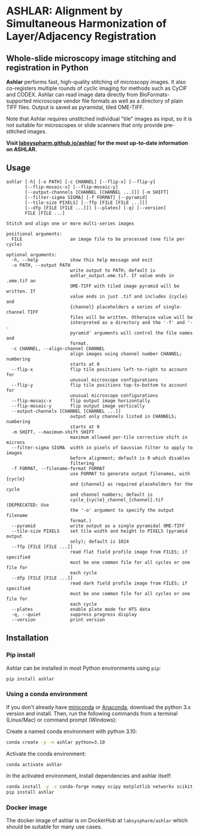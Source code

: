 # ASHLAR: Alignment by Simultaneous Harmonization of Layer/Adjacency Registration

## Whole-slide microscopy image stitching and registration in Python

**Ashlar** performs fast, high-quality stitching of microscopy images. It also
co-registers multiple rounds of cyclic imaging for methods such as CyCIF and
CODEX. Ashlar can read image data directly from BioFormats-supported microscope
vendor file formats as well as a directory of plain TIFF files. Output is saved
as pyramidal, tiled OME-TIFF.

Note that Ashlar requires unstitched individual "tile" images as input, so it is
not suitable for microscopes or slide scanners that only provide pre-stitched
images.

**Visit [labsyspharm.github.io/ashlar/](https://labsyspharm.github.io/ashlar/) for the most up-to-date information on ASHLAR.**

## Usage

```
ashlar [-h] [-o PATH] [-c CHANNEL] [--flip-x] [--flip-y]
       [--flip-mosaic-x] [--flip-mosaic-y]
       [--output-channels [CHANNEL [CHANNEL ...]]] [-m SHIFT]
       [--filter-sigma SIGMA] [-f FORMAT] [--pyramid]
       [--tile-size PIXELS] [--ffp [FILE [FILE ...]]]
       [--dfp [FILE [FILE ...]]] [--plates] [-q] [--version]
       FILE [FILE ...]

Stitch and align one or more multi-series images

positional arguments:
  FILE                  an image file to be processed (one file per cycle)

optional arguments:
  -h, --help            show this help message and exit
  -o PATH, --output PATH
                        write output to PATH; default is
                        ashlar_output.ome.tif. If value ends in .ome.tif an
                        OME-TIFF with tiled image pyramid will be written. If
                        value ends in just .tif and includes {cycle} and
                        {channel} placeholders a series of single-channel TIFF
                        files will be written. Otherwise value will be
                        interpreted as a directory and the '-f' and '--
                        pyramid' arguments will control the file names and
                        format.
  -c CHANNEL, --align-channel CHANNEL
                        align images using channel number CHANNEL; numbering
                        starts at 0
  --flip-x              flip tile positions left-to-right to account for
                        unusual microscope configurations
  --flip-y              flip tile positions top-to-bottom to account for
                        unusual microscope configurations
  --flip-mosaic-x       flip output image horizontally
  --flip-mosaic-y       flip output image vertically
  --output-channels [CHANNEL [CHANNEL ...]]
                        output only channels listed in CHANNELS; numbering
                        starts at 0
  -m SHIFT, --maximum-shift SHIFT
                        maximum allowed per-tile corrective shift in microns
  --filter-sigma SIGMA  width in pixels of Gaussian filter to apply to images
                        before alignment; default is 0 which disables
                        filtering
  -f FORMAT, --filename-format FORMAT
                        use FORMAT to generate output filenames, with {cycle}
                        and {channel} as required placeholders for the cycle
                        and channel numbers; default is
                        cycle_{cycle}_channel_{channel}.tif (DEPRECATED: Use
                        the '-o' argument to specify the output filename
                        format.)
  --pyramid             write output as a single pyramidal OME-TIFF
  --tile-size PIXELS    set tile width and height to PIXELS (pyramid output
                        only); default is 1024
  --ffp [FILE [FILE ...]]
                        read flat field profile image from FILES; if specified
                        must be one common file for all cycles or one file for
                        each cycle
  --dfp [FILE [FILE ...]]
                        read dark field profile image from FILES; if specified
                        must be one common file for all cycles or one file for
                        each cycle
  --plates              enable plate mode for HTS data
  -q, --quiet           suppress progress display
  --version             print version
```

## Installation

### Pip install

Ashlar can be installed in most Python environments using `pip`:
``` bash
pip install ashlar
```

### Using a conda environment

If you don't already have [miniconda](https://docs.conda.io/en/latest/miniconda.html)
or [Anaconda](https://www.anaconda.com/products/individual), download the python
3.x version and install. Then, run the following commands from a terminal (Linux/Mac)
or command prompt (Windows):

Create a named conda environment with python 3.10:
```bash
conda create -y -n ashlar python=3.10
```

Activate the conda environment:
```bash
conda activate ashlar
```

In the activated environment, install dependencies and ashlar itself:
```bash
conda install -y -c conda-forge numpy scipy matplotlib networkx scikit-image=0.19 scikit-learn "tifffile>=2022.4.8" zarr pyjnius blessed
pip install ashlar
```

### Docker image

The docker image of ashlar is on DockerHub at `labsyspharm/ashlar` which should be
suitable for many use cases.
